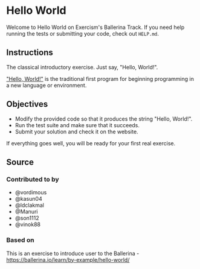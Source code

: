 # Hello World

Welcome to Hello World on Exercism's Ballerina Track.
If you need help running the tests or submitting your code, check out `HELP.md`.

## Instructions

The classical introductory exercise.
Just say, "Hello, World!".

["Hello, World!"][hello-world] is the traditional first program for beginning programming in a new language or environment.

## Objectives

- Modify the provided code so that it produces the string "Hello, World!".
- Run the test suite and make sure that it succeeds.
- Submit your solution and check it on the website.

If everything goes well, you will be ready for your first real exercise.

[hello-world]: https://en.wikipedia.org/wiki/%22Hello,_world!%22_program

## Source

### Contributed to by

- @vordimous
- @kasun04
- @ldclakmal
- @Manuri
- @son1112
- @vinok88

### Based on

This is an exercise to introduce user to the Ballerina - https://ballerina.io/learn/by-example/hello-world/
